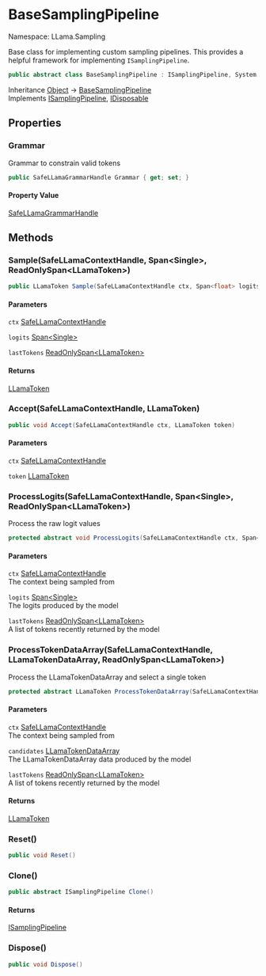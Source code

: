# BaseSamplingPipeline

Namespace: LLama.Sampling

Base class for implementing custom sampling pipelines. This provides a helpful framework for implementing `ISamplingPipeline`.

```csharp
public abstract class BaseSamplingPipeline : ISamplingPipeline, System.IDisposable
```

Inheritance [Object](https://docs.microsoft.com/en-us/dotnet/api/system.object) → [BaseSamplingPipeline](./llama.sampling.basesamplingpipeline.md)<br>
Implements [ISamplingPipeline](./llama.sampling.isamplingpipeline.md), [IDisposable](https://docs.microsoft.com/en-us/dotnet/api/system.idisposable)

## Properties

### **Grammar**

Grammar to constrain valid tokens

```csharp
public SafeLLamaGrammarHandle Grammar { get; set; }
```

#### Property Value

[SafeLLamaGrammarHandle](./llama.native.safellamagrammarhandle.md)<br>

## Methods

### **Sample(SafeLLamaContextHandle, Span&lt;Single&gt;, ReadOnlySpan&lt;LLamaToken&gt;)**

```csharp
public LLamaToken Sample(SafeLLamaContextHandle ctx, Span<float> logits, ReadOnlySpan<LLamaToken> lastTokens)
```

#### Parameters

`ctx` [SafeLLamaContextHandle](./llama.native.safellamacontexthandle.md)<br>

`logits` [Span&lt;Single&gt;](https://docs.microsoft.com/en-us/dotnet/api/system.span-1)<br>

`lastTokens` [ReadOnlySpan&lt;LLamaToken&gt;](https://docs.microsoft.com/en-us/dotnet/api/system.readonlyspan-1)<br>

#### Returns

[LLamaToken](./llama.native.llamatoken.md)<br>

### **Accept(SafeLLamaContextHandle, LLamaToken)**

```csharp
public void Accept(SafeLLamaContextHandle ctx, LLamaToken token)
```

#### Parameters

`ctx` [SafeLLamaContextHandle](./llama.native.safellamacontexthandle.md)<br>

`token` [LLamaToken](./llama.native.llamatoken.md)<br>

### **ProcessLogits(SafeLLamaContextHandle, Span&lt;Single&gt;, ReadOnlySpan&lt;LLamaToken&gt;)**

Process the raw logit values

```csharp
protected abstract void ProcessLogits(SafeLLamaContextHandle ctx, Span<float> logits, ReadOnlySpan<LLamaToken> lastTokens)
```

#### Parameters

`ctx` [SafeLLamaContextHandle](./llama.native.safellamacontexthandle.md)<br>
The context being sampled from

`logits` [Span&lt;Single&gt;](https://docs.microsoft.com/en-us/dotnet/api/system.span-1)<br>
The logits produced by the model

`lastTokens` [ReadOnlySpan&lt;LLamaToken&gt;](https://docs.microsoft.com/en-us/dotnet/api/system.readonlyspan-1)<br>
A list of tokens recently returned by the model

### **ProcessTokenDataArray(SafeLLamaContextHandle, LLamaTokenDataArray, ReadOnlySpan&lt;LLamaToken&gt;)**

Process the LLamaTokenDataArray and select a single token

```csharp
protected abstract LLamaToken ProcessTokenDataArray(SafeLLamaContextHandle ctx, LLamaTokenDataArray candidates, ReadOnlySpan<LLamaToken> lastTokens)
```

#### Parameters

`ctx` [SafeLLamaContextHandle](./llama.native.safellamacontexthandle.md)<br>
The context being sampled from

`candidates` [LLamaTokenDataArray](./llama.native.llamatokendataarray.md)<br>
The LLamaTokenDataArray data produced by the model

`lastTokens` [ReadOnlySpan&lt;LLamaToken&gt;](https://docs.microsoft.com/en-us/dotnet/api/system.readonlyspan-1)<br>
A list of tokens recently returned by the model

#### Returns

[LLamaToken](./llama.native.llamatoken.md)<br>

### **Reset()**

```csharp
public void Reset()
```

### **Clone()**

```csharp
public abstract ISamplingPipeline Clone()
```

#### Returns

[ISamplingPipeline](./llama.sampling.isamplingpipeline.md)<br>

### **Dispose()**

```csharp
public void Dispose()
```
